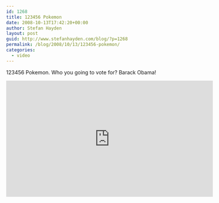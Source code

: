 ```yaml
---
id: 1268
title: 123456 Pokemon
date: 2008-10-13T17:42:20+00:00
author: Stefan Hayden
layout: post
guid: http://www.stefanhayden.com/blog/?p=1268
permalink: /blog/2008/10/13/123456-pokemon/
categories:
  - video
---
```

123456 Pokemon. Who you going to vote for? Barack Obama!

<iframe width="560" height="315" src="http://www.youtube.com/embed/ZlVUXLBJg14&hl=en&fs=1" title="YouTube video player" frameborder="0" allow="accelerometer; autoplay; clipboard-write; encrypted-media; gyroscope; picture-in-picture" allowfullscreen></iframe>